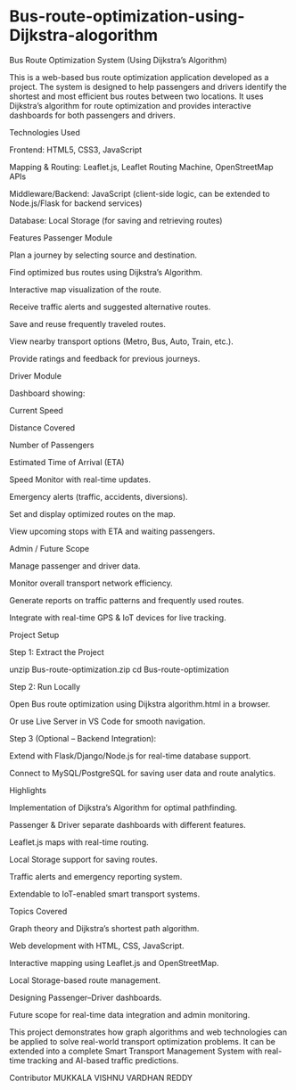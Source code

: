 # Bus-route-optimization-using-Dijkstra-alogorithm
Bus Route Optimization System (Using Dijkstra’s Algorithm)

This is a web-based bus route optimization application developed as a project. The system is designed to help passengers and drivers identify the shortest and most efficient bus routes between two locations. It uses Dijkstra’s algorithm for route optimization and provides interactive dashboards for both passengers and drivers.

Technologies Used

Frontend: HTML5, CSS3, JavaScript

Mapping & Routing: Leaflet.js, Leaflet Routing Machine, OpenStreetMap APIs

Middleware/Backend: JavaScript (client-side logic, can be extended to Node.js/Flask for backend services)

Database: Local Storage (for saving and retrieving routes)

Features
Passenger Module

Plan a journey by selecting source and destination.

Find optimized bus routes using Dijkstra’s Algorithm.

Interactive map visualization of the route.

Receive traffic alerts and suggested alternative routes.

Save and reuse frequently traveled routes.

View nearby transport options (Metro, Bus, Auto, Train, etc.).

Provide ratings and feedback for previous journeys.

Driver Module

Dashboard showing:

Current Speed

Distance Covered

Number of Passengers

Estimated Time of Arrival (ETA)

Speed Monitor with real-time updates.

Emergency alerts (traffic, accidents, diversions).

Set and display optimized routes on the map.

View upcoming stops with ETA and waiting passengers.

Admin / Future Scope

Manage passenger and driver data.

Monitor overall transport network efficiency.

Generate reports on traffic patterns and frequently used routes.

Integrate with real-time GPS & IoT devices for live tracking.

Project Setup

Step 1: Extract the Project

unzip Bus-route-optimization.zip
cd Bus-route-optimization


Step 2: Run Locally

Open Bus route optimization using Dijkstra algorithm.html in a browser.

Or use Live Server in VS Code for smooth navigation.

Step 3 (Optional – Backend Integration):

Extend with Flask/Django/Node.js for real-time database support.

Connect to MySQL/PostgreSQL for saving user data and route analytics.

Highlights

Implementation of Dijkstra’s Algorithm for optimal pathfinding.

Passenger & Driver separate dashboards with different features.

Leaflet.js maps with real-time routing.

Local Storage support for saving routes.

Traffic alerts and emergency reporting system.

Extendable to IoT-enabled smart transport systems.

Topics Covered

Graph theory and Dijkstra’s shortest path algorithm.

Web development with HTML, CSS, JavaScript.

Interactive mapping using Leaflet.js and OpenStreetMap.

Local Storage-based route management.

Designing Passenger–Driver dashboards.

Future scope for real-time data integration and admin monitoring.

This project demonstrates how graph algorithms and web technologies can be applied to solve real-world transport optimization problems. It can be extended into a complete Smart Transport Management System with real-time tracking and AI-based traffic predictions.

Contributor MUKKALA VISHNU VARDHAN REDDY

